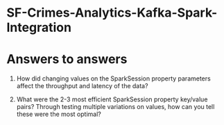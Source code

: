 # SF-Crimes-Analytics-Kafka-Spark-Integration

# Answers to answers

1. How did changing values on the SparkSession property parameters affect the throughput and latency of the data?

2. What were the 2-3 most efficient SparkSession property key/value pairs? Through testing multiple variations on values, how can you tell these were the most optimal?

